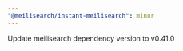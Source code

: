 ```yaml
---
"@meilisearch/instant-meilisearch": minor
---
```


Update meilisearch dependency version to v0.41.0
